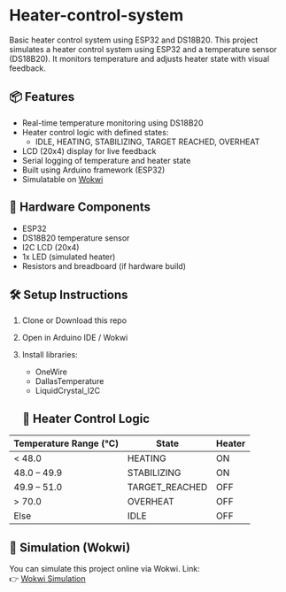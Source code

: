 # Heater-control-system
Basic heater control system using ESP32 and DS18B20.
This project simulates a heater control system using ESP32 and a temperature sensor (DS18B20). It monitors temperature and adjusts heater state with visual feedback.

## 📦 Features

- Real-time temperature monitoring using DS18B20
- Heater control logic with defined states:
  - IDLE, HEATING, STABILIZING, TARGET REACHED, OVERHEAT
- LCD (20x4) display for live feedback
- Serial logging of temperature and heater state
- Built using Arduino framework (ESP32)
-  Simulatable on [Wokwi](https://wokwi.com)

 ## 🔌 Hardware Components

- ESP32
- DS18B20 temperature sensor
- I2C LCD (20x4)
- 1x LED (simulated heater)
- Resistors and breadboard (if hardware build)

 ## 🛠️ Setup Instructions

1. Clone or Download this repo
2. Open in Arduino IDE / Wokwi
3. Install libraries:
   - OneWire
   - DallasTemperature
   - LiquidCrystal_I2C

   ## 🚦 Heater Control Logic

| Temperature Range (°C) | State            | Heater     |
|------------------------|------------------|------------|
| < 48.0                 | HEATING          | ON         |
| 48.0 – 49.9            | STABILIZING      | ON         |
| 49.9 – 51.0            | TARGET_REACHED   | OFF        |
| > 70.0                 | OVERHEAT         | OFF        |
| Else                   | IDLE             | OFF        |

## 🧪 Simulation (Wokwi)

You can simulate this project online via Wokwi. Link:  
👉 [Wokwi Simulation](https://wokwi.com/projects/436898967308438529)
